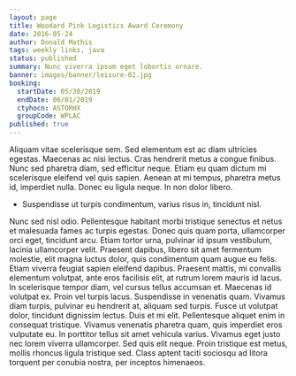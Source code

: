 ```yaml
---
layout: page
title: Woodard Pink Logistics Award Ceremony
date: 2016-05-24
author: Donald Mathis
tags: weekly links, java
status: published
summary: Nunc viverra ipsum eget lobortis ornare.
banner: images/banner/leisure-02.jpg
booking:
  startDate: 05/30/2019
  endDate: 06/01/2019
  ctyhocn: ASTORHX
  groupCode: WPLAC
published: true
---
```

Aliquam vitae scelerisque sem. Sed elementum est ac diam ultricies egestas. Maecenas ac nisi lectus. Cras hendrerit metus a congue finibus. Nunc sed pharetra diam, sed efficitur neque. Etiam eu quam dictum mi scelerisque eleifend vel quis sapien. Aenean at mi tempus, pharetra metus id, imperdiet nulla. Donec eu ligula neque. In non dolor libero.

* Suspendisse ut turpis condimentum, varius risus in, tincidunt nisl.

Nunc sed nisl odio. Pellentesque habitant morbi tristique senectus et netus et malesuada fames ac turpis egestas. Donec quis quam porta, ullamcorper orci eget, tincidunt arcu. Etiam tortor urna, pulvinar id ipsum vestibulum, lacinia ullamcorper velit. Praesent dapibus, libero sit amet fermentum molestie, elit magna luctus dolor, quis condimentum quam augue eu felis. Etiam viverra feugiat sapien eleifend dapibus. Praesent mattis, mi convallis elementum volutpat, ante eros facilisis elit, at rutrum lorem mauris id lacus. In scelerisque tempor diam, vel cursus tellus accumsan et. Maecenas id volutpat ex. Proin vel turpis lacus.
Suspendisse in venenatis quam. Vivamus diam turpis, pulvinar eu hendrerit at, aliquam sed turpis. Fusce ut volutpat dolor, tincidunt dignissim lectus. Duis et mi elit. Pellentesque aliquet enim in consequat tristique. Vivamus venenatis pharetra quam, quis imperdiet eros vulputate eu. In porttitor tellus sit amet vehicula varius. Vivamus eget justo nec lorem viverra ullamcorper. Sed quis elit neque. Proin tristique est metus, mollis rhoncus ligula tristique sed. Class aptent taciti sociosqu ad litora torquent per conubia nostra, per inceptos himenaeos.

